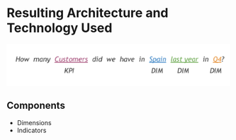 # Resulting Architecture and Technology Used
   
<img src="dashboard/images/query.png" width="550">

## Components
- Dimensions
- Indicators